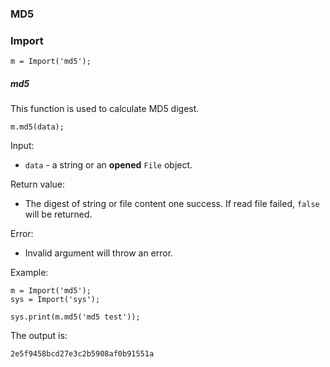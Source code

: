 ### MD5



### Import

```
m = Import('md5');
```



##### md5

This function is used to calculate MD5 digest.

```
m.md5(data);
```

Input:

- `data` - a string or an **opened** `File` object.

Return value:

- The digest of string or file content one success. If read file failed, `false` will be returned.

Error:

- Invalid argument will throw an error.

Example:

```
m = Import('md5');
sys = Import('sys');

sys.print(m.md5('md5 test'));
```

The output is:

```
2e5f9458bcd27e3c2b5908af0b91551a
```

